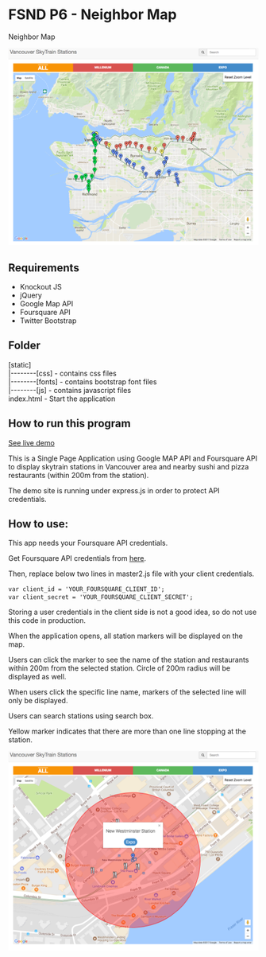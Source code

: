 # FSND P6 - Neighbor Map
Neighbor Map

![](https://github.com/Dongs7/img/blob/master/p6.png)

## Requirements
* Knockout JS
* jQuery
* Google Map API
* Foursquare API
* Twitter Bootstrap

## Folder
[static]    
|--------[css]      - contains css files  
|--------[fonts]    - contains bootstrap font files  
|--------[js]       - contains javascript files  
index.html          - Start the application  

## How to run this program
<a href="https://neighbormap.herokuapp.com/">See live demo</a>

This is a Single Page Application using Google MAP API and Foursquare API
to display skytrain stations in Vancouver area and nearby sushi and pizza
restaurants (within 200m from the station).

The demo site is running under express.js in order to protect API credentials.

## How to use:

This app needs your Foursquare API credentials.

Get Foursquare API credentials from <a href="https://developer.foursquare.com/">here</a>.

Then, replace below two lines in master2.js file with your client credentials.

```
var client_id = 'YOUR_FOURSQUARE_CLIENT_ID';
var client_secret = 'YOUR_FOURSQUARE_CLIENT_SECRET';
```

Storing a user credentials in the client side is not a good idea,
so do not use this code in production.

When the application opens, all station markers will be displayed on the map.

Users can click the marker to see the name of the station and restaurants
within 200m from the selected station. Circle of 200m radius will be displayed
as well.

When users click the specific line name, markers of the selected line will
only be displayed.

Users can search stations using search box.

Yellow marker indicates that there are more than one line stopping
at the station.

 ![](https://github.com/Dongs7/img/blob/master/p6-1.png)

